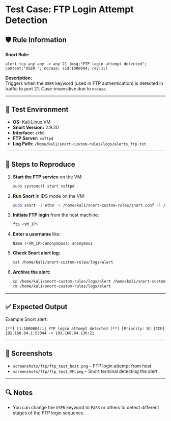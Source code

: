 # Test Case: FTP Login Attempt Detection

## 🛡️ Rule Information

**Snort Rule:**
```snort
alert tcp any any -> any 21 (msg:"FTP login attempt detected"; content:"USER "; nocase; sid:1000004; rev:1;)
```

**Description:**  
Triggers when the `USER` keyword (used in FTP authentication) is detected in traffic to port 21. Case-insensitive due to `nocase`.

---

## 🧪 Test Environment

- **OS:** Kali Linux VM  
- **Snort Version:** 2.9.20  
- **Interface:** `eth0`  
- **FTP Server:** `vsftpd`  
- **Log Path:** `/home/kali/snort-custom-rules/logs/alerts_ftp.txt`

---

## 🧭 Steps to Reproduce

1. **Start the FTP service** on the VM:

    ```bash
    sudo systemctl start vsftpd
    ```

2. **Run Snort** in IDS mode on the VM:

    ```bash
    sudo snort -i eth0 -c /home/kali/snort-custom-rules/snort.conf -l /home/kali/snort-custom-rules/logs -A fast
    ```

3. **Initiate FTP login** from the host machine:

    ```bash
    ftp <VM_IP>
    ```

4. **Enter a username** like:

    ```
    Name (<VM_IP>:anonymous): anonymous
    ```

5. **Check Snort alert log:**

    ```bash
    cat /home/kali/snort-custom-rules/logs/alert
    ```

6. **Archive the alert:**

    ```bash
    cp /home/kali/snort-custom-rules/logs/alert /home/kali/snort-custom-rules/logs/archived_logs/alerts_ftp.txt
    rm /home/kali/snort-custom-rules/logs/alert
    ```

---

## ✅ Expected Output

Example Snort alert:

```
[**] [1:1000004:1] FTP login attempt detected [**] [Priority: 0] {TCP} 192.168.84.1:53044 -> 192.168.84.130:21
```

---

## 📸 Screenshots

- `screenshots/ftp/ftp_test_host.png` – FTP login attempt from host  
- `screenshots/ftp/ftp_test_VM.png` – Snort terminal detecting the alert

---

## 🔍 Notes

- You can change the `USER` keyword to `PASS` or others to detect different stages of the FTP login sequence.
